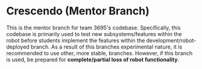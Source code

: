 # Crescendo (Mentor Branch)

This is the mentor branch for team 3695's codebase. Specifically, this codebase is primarily used to test new subsystems/features within the robot before students implement the features within the development/robot-deployed branch. As a result of this branches experimental nature, it is recommended to use other, more stable, branches. However, if this branch is used, be prepared for **complete/partial loss of robot functionality**.